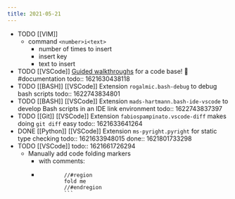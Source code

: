 ```yaml
---
title: 2021-05-21
---
```


- TODO [[VIM]]
	- command `<number>i<text>`
		- number of times to insert
		- insert key
		- text to insert
- TODO [[VSCode]] [Guided walkthroughs](https://github.com/microsoft/codetour) for a code base! 🤯 #documentation
  todo:: 1621630438118
- TODO [[BASH]] [[VSCode]] Extension `rogalmic.bash-debug` to debug bash scripts
  todo:: 1622743834801
- TODO [[BASH]] [[VSCode]] Extension `mads-hartmann.bash-ide-vscode` to develop Bash scripts in an IDE link environment
  todo:: 1622743837397
- TODO [[Git]] [[VSCode]] Extension `fabiospampinato.vscode-diff` makes doing `git diff` easy
  todo:: 1621633641264
- DONE [[Python]] [[VSCode]] Extension `ms-pyright.pyright` for static type checking
  todo:: 1621633948015
  done:: 1621801733298
- TODO [[VSCode]]
  todo:: 1621661726294
	- Manually add code folding markers
		- with comments:
		-
		  ```
		  		  //#region
		  		  fold me
		  		  //#endregion
		  		  ```
